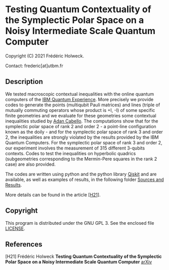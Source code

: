 # Testing Quantum Contextuality of the Symplectic Polar Space on a Noisy Intermediate Scale Quantum Computer

Copyright (C) 2021 Frédéric Holweck.

Contact: frederic[at]utbm.fr

## Description

We tested macroscopic contextual inequalities with the online quantum computers of the [IBM Quantum Experience](https://quantum-computing.ibm.com/). More precisely
we provide codes to generate the points (multiqubit Pauli matrices) and lines (triple of mutually commuting operators whose product is +I, -I) of 
some specific finite geometries and we evaluate for these geometries some contextual inequalities studied by [Adan Cabello](https://journals.aps.org/pra/abstract/10.1103/PhysRevA.82.032110).
The computations show that for the symplectic polar space of rank 2 and order 2 - a point-line configuration known as the doily - and for the symplectic polar space of rank 3 and order 2, the inequalities are strongly violated by the results provided by the IBM Quantum Computers. For the symplectic polar space of rank 3 and order 2, our experiment involves the measurement of 315 different 3-qubits contexts. 
Codes to test the inequalities on hyperbolic quadrics (subgeometries corresponding to the Mermin-Pere squares in the rank 2 case) are also provided.
 

The codes are written using python and 
the python library [Qiskit](https://www.qiskit.org/) and are available, as well as examples of results, in the following folder [Sources and Results](https://github.com/quantcert/quantcert.github.io/tree/master/Testing_contextuality/Src).

More details  can be found in the article 
[[H21]](https://arxiv.org/abs/2101.03812).

## Copyright

This program is distributed under the GNU GPL 3. See the enclosed file 
[LICENSE](LICENSE).

## References

<a id="H21"/>[H21]  Frédéric Holweck **Testing Quantum Contextuality of the Symplectic Polar Space on a Noisy Intermediate Scale Quantum Computer**  [arXiv](https://arxiv.org/abs/2101.03812)
